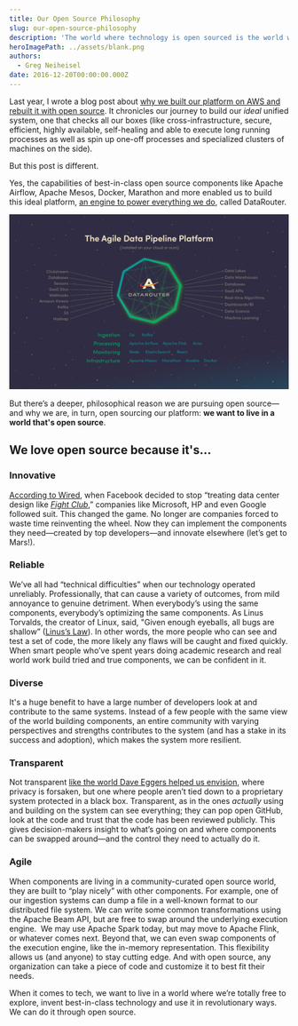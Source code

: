 ```yaml
---
title: Our Open Source Philosophy
slug: our-open-source-philosophy
description: 'The world where technology is open sourced is the world we want to live in. Our CTO explains why. '
heroImagePath: ../assets/blank.png
authors:
  - Greg Neiheisel
date: 2016-12-20T00:00:00.000Z
---
```


Last year, I wrote a blog post about [why we built our platform on AWS and rebuilt it with open source](https://www.astronomer.io/blog/why-we-built-our-data-platform-on-aws-and-why-we-rebuilt-it-with-open-source). It chronicles our journey to build our _ideal_ unified system, one that checks all our boxes (like cross-infrastructure, secure, efficient, highly available, self-healing and able to execute long running processes as well as spin up one-off processes and specialized clusters of machines on the side).&nbsp;  
  
But this post is different.

Yes,&nbsp;the capabilities of best-in-class open source components like&nbsp;Apache Airflow, Apache Mesos, Docker, Marathon and more enabled us to build this&nbsp;ideal platform, [an engine to power everything we do](https://www.astronomer.io/the-machines), called DataRouter.

![datarouterScreenA@2x.jpg](../assets/datarouterScreenA@2x.jpg)

But there’s a deeper, philosophical reason we are pursuing open source—and why we are, in turn, open sourcing our platform: **we want to live in a world that's open source**.&nbsp;

## We love open source because it's...

### Innovative 

[According to Wired](https://www.wired.com/2016/03/google-facebook-designing-open-source-data-center-gear-together/), when Facebook decided to stop “treating data center design like [_Fight Club_](https://www.youtube.com/watch?v=dC1yHLp9bWA),” companies like Microsoft, HP and even Google followed suit. This changed the game. No longer are&nbsp;companies forced to waste time reinventing the wheel. Now they can&nbsp;implement the components they need—created by top developers—and innovate elsewhere (let’s get to Mars!).&nbsp;

### Reliable

We’ve all had “technical difficulties” when our technology operated unreliably. Professionally, that can cause a variety of outcomes, from mild annoyance to genuine detriment. When everybody’s using the same components, everybody’s optimizing the same components. As Linus Torvalds, the creator of Linux, said, "Given enough eyeballs, all bugs are shallow” ([Linus’s Law](https://www.pcworld.com/article/209891/10_reasons_open_source_is_good_for_business.html)). In other words, the more people who can see and test a set of code, the more likely any flaws will be caught and fixed quickly. When smart people who’ve spent years doing academic research and real world work build tried and true components, we can&nbsp;be confident in it.

### Diverse&nbsp;

It's a huge benefit to have a large number of developers look at and contribute to the same systems. Instead of a few people with the same view of the world building components, an entire community with varying perspectives and strengths contributes to the system (and has a stake in its success and adoption), which makes the system more resilient.&nbsp;

### Transparent&nbsp;

Not transparent [like the world Dave Eggers helped us envision](https://www.nytimes.com/2013/11/03/books/review/the-circle-by-dave-eggers.html), where privacy is forsaken, but one where people aren’t tied down to a proprietary system protected&nbsp;in a black box. Transparent, as in the ones _actually_ using and building on the system can see everything; they can pop open GitHub, look at the code and trust that the code has been reviewed publicly. This gives decision-makers insight to what’s going on and where components can be swapped around—and the control they need to actually do it.&nbsp;

### Agile&nbsp;

When components are living in a community-curated open source world, they are built to “play nicely” with other components. For example, one of our ingestion systems can dump a file in a well-known format to our distributed file system. We can write some common transformations using the Apache Beam API, but are free to swap around the underlying execution engine. &nbsp;We may use Apache Spark today, but may move to Apache Flink, or whatever comes next. Beyond that, we can even swap components of the execution engine, like the in-memory representation. This flexibility allows us (and anyone) to stay cutting edge. And with open source, any organization can take a piece of code and customize it to best fit their needs.&nbsp;

When it comes to tech, we want to live in a world where we’re totally free to explore, invent best-in-class technology and use it in revolutionary ways. We can do it through open source.

